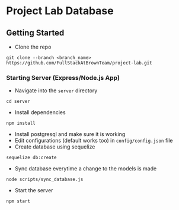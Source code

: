 # Project Lab Database

## Getting Started
* Clone the repo
```shell script
git clone --branch <branch_name> https://github.com/FullStackAtBrownTeam/project-lab.git
```

### Starting Server (Express/Node.js App)
* Navigate into the `server` directory
```shell script
cd server
```
* Install dependencies
```shell script
npm install
```
* Install postgresql and make sure it is working
* Edit configurations (default works too) in `config/config.json` file
* Create database using sequelize
```shell script
sequelize db:create
```
* Sync database everytime a change to the models is made
```shell script
node scripts/sync_database.js
```
* Start the server
```shell script
npm start
```
